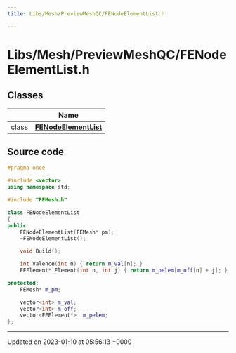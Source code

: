 ```yaml
---
title: Libs/Mesh/PreviewMeshQC/FENodeElementList.h

---
```


# Libs/Mesh/PreviewMeshQC/FENodeElementList.h



## Classes

|                | Name           |
| -------------- | -------------- |
| class | **[FENodeElementList](../Classes/classFENodeElementList.md)**  |




## Source code

```cpp
#pragma once

#include <vector>
using namespace std;

#include "FEMesh.h"

class FENodeElementList
{
public:
    FENodeElementList(FEMesh* pm);
    ~FENodeElementList();

    void Build();

    int Valence(int n) { return m_val[n]; }
    FEElement* Element(int n, int j) { return m_pelem[m_off[n] + j]; }

protected:
    FEMesh* m_pm;

    vector<int> m_val;
    vector<int> m_off;
    vector<FEElement*>  m_pelem;
};
```


-------------------------------

Updated on 2023-01-10 at 05:56:13 +0000
